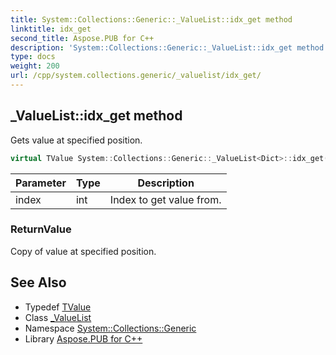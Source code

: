 ```yaml
---
title: System::Collections::Generic::_ValueList::idx_get method
linktitle: idx_get
second_title: Aspose.PUB for C++
description: 'System::Collections::Generic::_ValueList::idx_get method. Gets value at specified position in C++.'
type: docs
weight: 200
url: /cpp/system.collections.generic/_valuelist/idx_get/
---
```

## _ValueList::idx_get method


Gets value at specified position.

```cpp
virtual TValue System::Collections::Generic::_ValueList<Dict>::idx_get(int index) const
```


| Parameter | Type | Description |
| --- | --- | --- |
| index | int | Index to get value from. |

### ReturnValue

Copy of value at specified position.

## See Also

* Typedef [TValue](../tvalue/)
* Class [_ValueList](../)
* Namespace [System::Collections::Generic](../../)
* Library [Aspose.PUB for C++](../../../)
